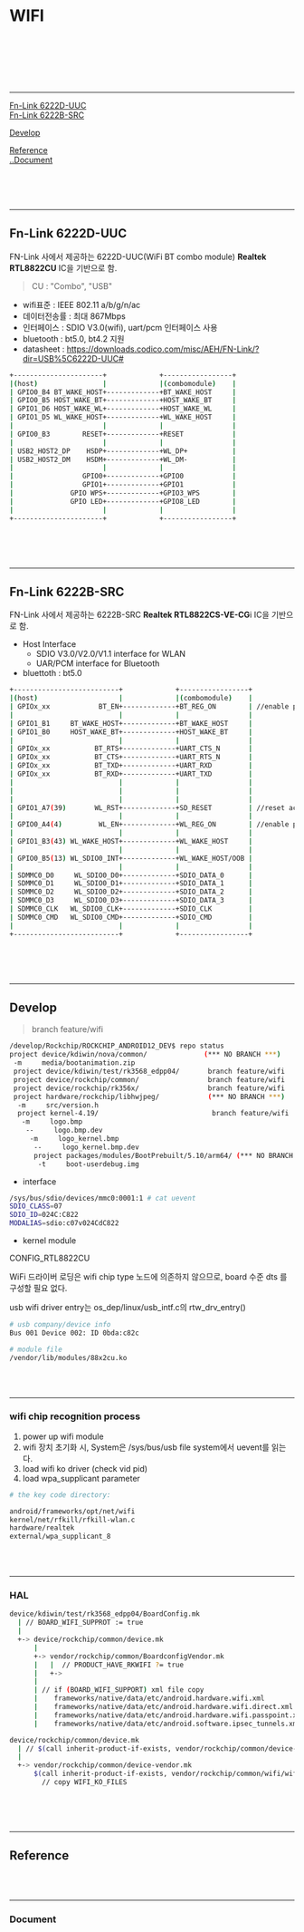 # WIFI

<br/>
<br/>
<br/>
<br/>
<br/>
<hr>

[Fn-Link 6222D-UUC](#fn-link-6222d-uuc)  
[Fn-Link 6222B-SRC](#fn-link-6222b-src)  

[Develop](#develop)  

[Reference](#reference)  
[..Document](#document)  

<br/>
<br/>
<br/>
<hr>

## Fn-Link 6222D-UUC

 FN-Link 사에서 제공하는 6222D-UUC(WiFi BT combo module) 
 **Realtek RTL8822CU** IC을 기반으로 함.

> CU : "Combo", "USB"

 - wifi표준 : IEEE 802.11 a/b/g/n/ac
 - 데이터전송률 : 최대 867Mbps
 - 인터페이스 : SDIO V3.0(wifi), uart/pcm 인터페이스 사용
 - bluetooth : bt5.0, bt4.2 지원
 - datasheet : https://downloads.codico.com/misc/AEH/FN-Link/?dir=USB%5C6222D-UUC#


```bash
+----------------------+             +-----------------+
|(host)                |             |(combomodule)    |
| GPIO0_B4 BT_WAKE_HOST+-------------+BT_WAKE_HOST     |
| GPIO0_B5 HOST_WAKE_BT+-------------+HOST_WAKE_BT     |
| GPIO1_D6 HOST_WAKE_WL+-------------+HOST_WAKE_WL     |
| GPIO1_D5 WL_WAKE_HOST+-------------+WL_WAKE_HOST     |
|                      |             |                 |
| GPIO0_B3        RESET+-------------+RESET            |
|                      |             |                 |
| USB2_HOST2_DP    HSDP+-------------+WL_DP+           |
| USB2_HOST2_DM    HSDM+-------------+WL_DM-           |
|                      |             |                 |
|                 GPIO0+-------------+GPIO0            |
|                 GPIO1+-------------+GPIO1            |
|              GPIO WPS+-------------+GPIO3_WPS        |
|              GPIO LED+-------------+GPIO8_LED        |
|                      |             |                 |
+----------------------+             +-----------------+

```

<br/>
<br/>
<br/>
<hr>

## Fn-Link 6222B-SRC

 FN-Link 사에서 제공하는 6222B-SRC 
 **Realtek RTL8822CS-VE-CG**i IC을 기반으로 함.

 - Host Interface 
   * SDIO V3.0/V2.0/V1.1 interface for WLAN
   * UAR/PCM interface for Bluetooth
 - bluettoth : bt5.0 

```bash
+--------------------------+             +-----------------+
|(host)                    |             |(combomodule)    |
| GPIOx_xx            BT_EN+-------------+BT_REG_ON        | //enable pin for bt device.(on:high,off:low)
|                          |             |                 |
| GPIO1_B1     BT_WAKE_HOST+-------------+BT_WAKE_HOST     |
| GPIO1_B0     HOST_WAKE_BT+-------------+HOST_WAKE_BT     |
|                          |             |                 |
| GPIOx_xx           BT_RTS+-------------+UART_CTS_N       |
| GPIOx_xx           BT_CTS+-------------+UART_RTS_N       |
| GPIOx_xx           BT_TXD+-------------+UART_RXD         |
| GPIOx_xx           BT_RXD+-------------+UART_TXD         |
|                          |             |                 |
|                          |             |                 |
|                          |             |                 |
| GPIO1_A7(39)       WL_RST+-------------+SD_RESET         | //reset active low
|                          |             |                 |
| GPIO0_A4(4)         WL_EN+-------------+WL_REG_ON        | //enable pin for wlan device.(on:high,off:low)
|                          |             |                 |
| GPIO1_B3(43) WL_WAKE_HOST+-------------+WL_WAKE_HOST     |
|                          |             |                 |
| GPIO0_B5(13) WL_SDIO0_INT+-------------+WL_WAKE_HOST/OOB |
|                          |             |                 |
| SDMMC0_D0     WL_SDIO0_D0+-------------+SDIO_DATA_0      |
| SDMMC0_D1     WL_SDIO0_D1+-------------+SDIO_DATA_1      |
| SDMMC0_D2     WL_SDIO0_D2+-------------+SDIO_DATA_2      |
| SDMMC0_D3     WL_SDIO0_D3+-------------+SDIO_DATA_3      |
| SDMMC0_CLK   WL_SDIO0_CLK+-------------+SDIO_CLK         |
| SDMMC0_CMD   WL_SDIO0_CMD+-------------+SDIO_CMD         |
|                          |             |                 |
+--------------------------+             +-----------------+

```


<br/>
<br/>
<br/>
<hr>

## Develop

 >branch feature/wifi

```bash
/develop/Rockchip/ROCKCHIP_ANDROID12_DEV$ repo status 
project device/kdiwin/nova/common/              (*** NO BRANCH ***)
 -m     media/bootanimation.zip
 project device/kdiwin/test/rk3568_edpp04/       branch feature/wifi
 project device/rockchip/common/                 branch feature/wifi
 project device/rockchip/rk356x/                 branch feature/wifi
 project hardware/rockchip/libhwjpeg/            (*** NO BRANCH ***)
  -m     src/version.h
  project kernel-4.19/                            branch feature/wifi
   -m     logo.bmp
    --     logo.bmp.dev
	 -m     logo_kernel.bmp
	  --     logo_kernel.bmp.dev
	  project packages/modules/BootPrebuilt/5.10/arm64/ (*** NO BRANCH ***)
	   -t     boot-userdebug.img

```


 - interface

```bash
/sys/bus/sdio/devices/mmc0:0001:1 # cat uevent 
SDIO_CLASS=07
SDIO_ID=024C:C822
MODALIAS=sdio:c07v024CdC822
```

 - kernel module

CONFIG_RTL8822CU

 WiFi 드라이버 로딩은 wifi chip type 노드에 의존하지 않으므로, board 수준 dts 를 구성할 필요 없다.

 usb wifi driver entry는 os_dep/linux/usb_intf.c의 rtw_drv_entry() 


```bash
# usb company/device info
Bus 001 Device 002: ID 0bda:c82c

# module file  
/vendor/lib/modules/88x2cu.ko
```

<br/>
<br/>
<hr>

### wifi chip recognition process

 1. power up wifi module
 2. wifi 장치 초기화 시, System은 /sys/bus/usb file system에서 uevent를 읽는다.
 3. load wifi ko driver (check vid pid)
 4. load wpa_supplicant parameter 

```bash
# the key code directory:

android/frameworks/opt/net/wifi
kernel/net/rfkill/rfkill-wlan.c
hardware/realtek
external/wpa_supplicant_8
```

<br/>
<br/>
<hr>

### HAL

```bash
device/kdiwin/test/rk3568_edpp04/BoardConfig.mk
  | // BOARD_WIFI_SUPPROT := true
  |
  +-> device/rockchip/common/device.mk
      |
      +-> vendor/rockchip/common/BoardconfigVendor.mk
      |   |  // PRODUCT_HAVE_RKWIFI ?= true
      |   +-> 
      |
      | // if (BOARD_WIFI_SUPPORT) xml file copy
      |    frameworks/native/data/etc/android.hardware.wifi.xml
      |    frameworks/native/data/etc/android.hardware.wifi.direct.xml
      |    frameworks/native/data/etc/android.hardware.wifi.passpoint.xml
      |    frameworks/native/data/etc/android.software.ipsec_tunnels.xml

device/rockchip/common/device.mk
  | // $(call inherit-product-if-exists, vendor/rockchip/common/device-vendor.mk)
  |
  +-> vendor/rockchip/common/device-vendor.mk
      $(call inherit-product-if-exists, vendor/rockchip/common/wifi/wifi.mk)
        // copy WIFI_KO_FILES

```


<br/>
<br/>
<br/>
<hr>

## Reference

<br/>
<br/>
<hr>

### Document

